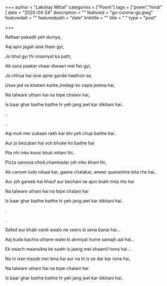 +++
author = "Lakshay Mittal"
categories = ["Poem"]
tags = ["poem","hindi" ]
date = "2020-04-24"
description = ""
featured = "go-corona-go.jpeg"
featuredalt = ""
featuredpath = "date"
linktitle = ""
title = " "
type = "post"

+++

Raftaar pakadti yeh duniya,

Aaj apni jagah aise tham gyi,

Jo bhul gyi thi insaniyat ka path,

Ab saza paakar chaar diwaari mei fas gyi,

Jo chhua hai isne apne gande haathon se,

Usse jad se khatam karke,zindagi ko vapis jeetna hai,

Na talware uthani hai na tope chalani hai,

Is baar ghar baithe baithe hi yeh jang jeet kar dikhani hai..

..

..

Aaj muh mei zubaan rakh kar bhi yeh chup baithe hai..

Aur jo bezuban hai voh bhuke ho baithe hai

Pta nhi inko konsi bhuk mitani thi..

Pizza samosa chod,chamkadar joh inko khani thi,

Ab carrom ludo nikaal kar, gaane chalakar, ameer quarantine bita rhe hai..

Aur joh gareeb hai khauf aur bechani se apni bukh mita rhe hai

Na talware uthani hai na tope chalani hai

Is baar ghar baithe baithe hi yeh jang jeet kar dikhani hai..

.

.

Safed aur khaki vardi waalo ne veero ki sena banai hai...

Aaj kuda kachra uthane walei ki ahmiyat hume samajh aai hai...

Ek swach maansikta ke saath is jaang mei shaamil hona hai....

Na hi isse mazak mei lena hai aur na hi is se dar kar rona hai,

Na talware uthani hai na tope chalani hai

Is baar ghar baithe baithe hi yeh jang jeet kar dikhani hai..